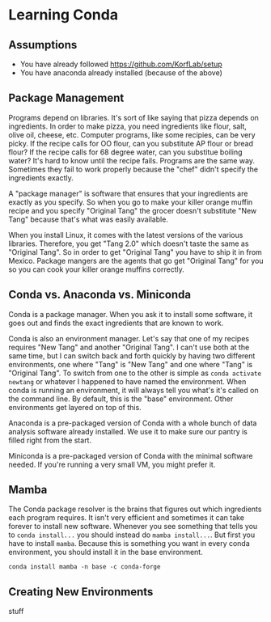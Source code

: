 Learning Conda
==============

## Assumptions ##

+ You have already followed https://github.com/KorfLab/setup
+ You have anaconda already installed (because of the above)

## Package Management ##

Programs depend on libraries. It's sort of like saying that pizza depends on 
ingredients. In order to make pizza, you need ingredients like flour, salt, 
olive oil, cheese, etc. Computer programs, like some recipies, can be very 
picky. If the recipe calls for OO flour, can you substitute AP flour or bread 
flour? If the recipe calls for 68 degree water, can you substitue boiling 
water? It's hard to know until the recipe fails. Programs are the same way. 
Sometimes they fail to work properly because the "chef" didn't specify the 
ingredients exactly.

A "package manager" is software that ensures that your ingredients are exactly 
as you specify. So when you go to make your killer orange muffin recipe and you 
specify "Original Tang" the grocer doesn't substitute "New Tang" because 
that's what was easily available.

When you install Linux, it comes with the latest versions of the various 
libraries. Therefore, you get "Tang 2.0" which doesn't taste the same as 
"Original Tang". So in order to get "Original Tang" you have to ship it in from 
Mexico. Package mangers are the agents that go get "Original Tang" for you so 
you can cook your killer orange muffins correctly.

## Conda vs. Anaconda vs. Miniconda ##

Conda is a package manager. When you ask it to install some software, it goes 
out and finds the exact ingredients that are known to work.

Conda is also an environment manager. Let's say that one of my recipes requires 
"New Tang" and another "Original Tang". I can't use both at the same time, but 
I can switch back and forth quickly by having two different environments, one 
where "Tang" is "New Tang" and one where "Tang" is "Original Tang". To switch 
from one to the other is simple as `conda activate newtang` or whatever I 
happened to have named the environment. When conda is running an environment, 
it will always tell you what's it's called on the command line. By default, 
this is the "base" environment. Other environments get layered on top of this.

Anaconda is a pre-packaged version of Conda with a whole bunch of data analysis 
software already installed. We use it to make sure our pantry is filled right 
from the start.

Miniconda is a pre-packaged version of Conda with the minimal software needed. 
If you're running a very small VM, you might prefer it.

## Mamba ##

The Conda package resolver is the brains that figures out which ingredients 
each program requires. It isn't very efficient and sometimes it can take 
forever to install new software. Whenever you see something that tells you to 
`conda install...` you should instead do `mamba install...`. But first you have 
to install `mamba`. Because this is something you want in every conda 
environment, you should install it in the base environment.

	conda install mamba -n base -c conda-forge

## Creating New Environments ##

stuff

